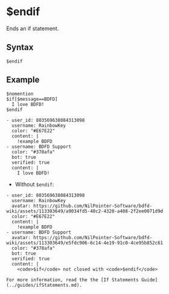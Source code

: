 # $endif
Ends an if statement.

## Syntax
```
$endif
```

## Example
```
$nomention
$if[$message==BDFD]
  I love BDFD!
$endif
```

``` discord yaml
- user_id: 803569638084313098
  username: RainbowKey
  color: "#E67E22"
  content: |
    !example BDFD
- username: BDFD Support
  color: "#378afa"
  bot: true
  verified: true
  content: |
    I love BDFD!
```

- Without `$endif`:

``` discord yaml
- user_id: 803569638084313098
  username: RainbowKey
  avatar: https://github.com/NilPointer-Software/bdfd-wiki/assets/113303649/a9034fd5-40c2-4320-a408-2f2ee0071d9d
  color: "#E67E22"
  content: |
    !example BDFD
- username: BDFD Support
  avatar: https://github.com/NilPointer-Software/bdfd-wiki/assets/113303649/e5fdc906-6c14-4e19-91c0-4ce95b852c61
  color: "#378afa"
  bot: true
  verified: true
  content: |
    <code>$if</code> not closed with <code>$endif</code>
```


```admonish info title="Read more"
For more information, read the the [If Statements Guide](../guides/ifStatements.md).
```
